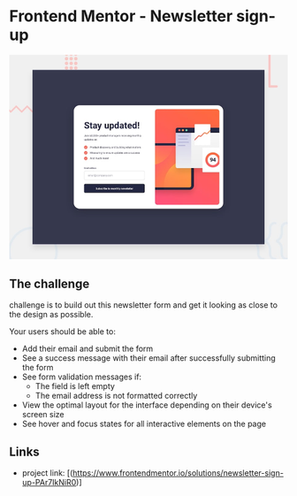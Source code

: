 # Frontend Mentor - Newsletter sign-up 

![Design preview for the Newsletter sign-up form with success message coding challenge](./design/desktop-preview.jpg)


## The challenge

challenge is to build out this newsletter form and get it looking as close to the design as possible.


Your users should be able to:

- Add their email and submit the form
- See a success message with their email after successfully submitting the form
- See form validation messages if:
  - The field is left empty
  - The email address is not formatted correctly
- View the optimal layout for the interface depending on their device's screen size
- See hover and focus states for all interactive elements on the page

## Links

- project link: [(https://www.frontendmentor.io/solutions/newsletter-sign-up-PAr7IkNiR0)]



